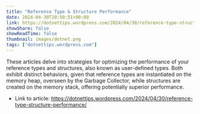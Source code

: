 ```yaml
---
title: "Reference Type & Structure Performance"
date: 2024-04-30T20:59:51+00:00
link: https://dotnettips.wordpress.com/2024/04/30/reference-type-structure-performance/
showShare: false
showReadTime: false
thumbnail: images/dotnet.png
tags: ["dotnettips.wordpress.com"]
---
```

These articles delve into strategies for optimizing the performance of your reference types and structures, also known as user-defined types. Both exhibit distinct behaviors, given that reference types are instantiated on the memory heap, overseen by the Garbage Collector, while structures are created on the memory stack, offering potentially superior performance.

- Link to article: https://dotnettips.wordpress.com/2024/04/30/reference-type-structure-performance/